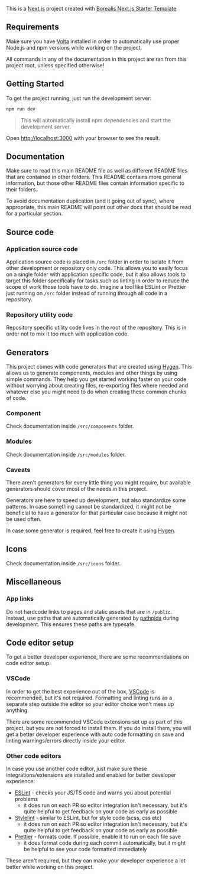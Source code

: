 This is a [Next.js](https://nextjs.org/) project created with [Borealis Next.js Starter Template](https://github.com/borealis-agency/next-starter).

## Requirements

Make sure you have [Volta](https://volta.sh/) installed in order to automatically use proper Node.js and npm versions while working on the project.

All commands in any of the documentation in this project are ran from this project root, unless specified otherwise!

## Getting Started

To get the project running, just run the development server:

```bash
npm run dev
```

> This will automatically install npm dependencies and start the development server.

Open [http://localhost:3000](http://localhost:3000) with your browser to see the result.

## Documentation

Make sure to read this main README file as well as different README files that are contained in other folders. This README contains more general information, but those other README files contain information specific to their folders.

To avoid documentation duplication (and it going out of sync), where appropriate, this main README will point out other docs that should be read for a particular section.

## Source code
### Application source code

Application source code is placed in `/src` folder in order to isolate it from other development or repository only code. This allows you to easily focus on a single folder with application specific code, but it also allows tools to target this folder specifically for tasks such as linting in order to reduce the scope of work those tools have to do. Imagine a tool like ESLint or Prettier just running on `/src` folder instead of running through all code in a repository.

### Repository utility code

Repository specific utility code lives in the root of the repository. This is in order not to mix it too much with application code.

## Generators

This project comes with code generators that are created using [Hygen](https://github.com/jondot/hygen). This allows us to generate components, modules and other things by using simple commands. They help you get started working faster on your code without worrying about creating files, re-exporting files where needed and whatever else you might need to do when creating these common chunks of code.

### Component

Check documentation inside `/src/components` folder.

### Modules

Check documentation inside `/src/modules` folder.

### Caveats

There aren't generators for every little thing you might require, but available generators should cover most of the needs in this project.

Generators are here to speed up development, but also standardize some patterns. In case something cannot be standardized, it might not be beneficial to have a generator for that particular case because it might not be used often.

In case some generator is required, feel free to create it using [Hygen](https://github.com/jondot/hygen).

## Icons

Check documentation inside `/src/icons` folder.

## Miscellaneous

### App links

Do not hardcode links to pages and static assets that are in `/public`. Instead, use paths that are automatically generated by [pathpida](https://github.com/aspida/pathpida/) during development. This ensures these paths are typesafe.

## Code editor setup

To get a better developer experience, there are some recommendations on code editor setup.

### VSCode

In order to get the best experience out of the box, [VSCode](https://code.visualstudio.com/) is recommended, but it's not required. Formatting and linting runs as a separate step outside the editor so your editor choice won't mess up anything.

There are some recommended VSCode extensions set up as part of this project, but you are not forced to install them. If you do install them, you will get a better developer experience with auto code formatting on save and linting warnings/errors directly inside your editor.

### Other code editors

In case you use another code editor, just make sure these integrations/extensions are installed and enabled for better developer experience:

- [ESLint](https://eslint.org/) - checks your JS/TS code and warns you about potential problems
  - it does run on each PR so editor integration isn't necessary, but it's quite helpful to get feedback on your code as early as possible
- [Stylelint](https://stylelint.io/) - similar to ESLint, but for style code (scss, css etc)
  - it does run on each PR so editor integration isn't necessary, but it's quite helpful to get feedback on your code as early as possible
- [Prettier](https://prettier.io/) - formats code. If possible, enable it to run on each file save
  - it does format code during each commit automatically, but it might be helpful to see your code formatted immediately

These aren't required, but they can make your developer experience a lot better while working on this project.
